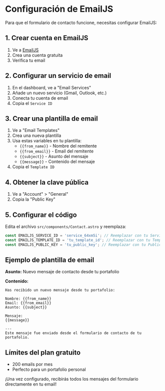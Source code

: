 # Configuración de EmailJS

Para que el formulario de contacto funcione, necesitas configurar EmailJS:

## 1. Crear cuenta en EmailJS
1. Ve a [EmailJS](https://www.emailjs.com/)
2. Crea una cuenta gratuita
3. Verifica tu email

## 2. Configurar un servicio de email
1. En el dashboard, ve a "Email Services"
2. Añade un nuevo servicio (Gmail, Outlook, etc.)
3. Conecta tu cuenta de email
4. Copia el `Service ID`

## 3. Crear una plantilla de email
1. Ve a "Email Templates"
2. Crea una nueva plantilla
3. Usa estas variables en tu plantilla:
   - `{{from_name}}` - Nombre del remitente
   - `{{from_email}}` - Email del remitente
   - `{{subject}}` - Asunto del mensaje
   - `{{message}}` - Contenido del mensaje
4. Copia el `Template ID`

## 4. Obtener la clave pública
1. Ve a "Account" > "General"
2. Copia la "Public Key"

## 5. Configurar el código
Edita el archivo `src/components/Contact.astro` y reemplaza:

```javascript
const EMAILJS_SERVICE_ID = 'service_64xm5i'; // Reemplazar con tu Service ID
const EMAILJS_TEMPLATE_ID = 'tu_template_id'; // Reemplazar con tu Template ID
const EMAILJS_PUBLIC_KEY = 'tu_public_key'; // Reemplazar con tu Public Key
```

## Ejemplo de plantilla de email

**Asunto:** Nuevo mensaje de contacto desde tu portafolio

**Contenido:**
```
Has recibido un nuevo mensaje desde tu portafolio:

Nombre: {{from_name}}
Email: {{from_email}}
Asunto: {{subject}}

Mensaje:
{{message}}

---
Este mensaje fue enviado desde el formulario de contacto de tu portafolio.
```

## Límites del plan gratuito
- 200 emails por mes
- Perfecto para un portafolio personal

¡Una vez configurado, recibirás todos los mensajes del formulario directamente en tu email!
